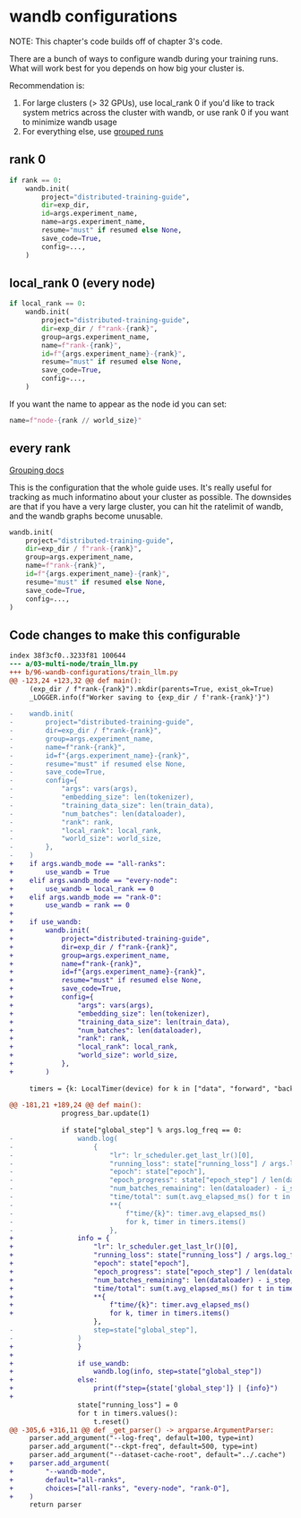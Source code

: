 # wandb configurations

NOTE: This chapter's code builds off of chapter 3's code.

There are a bunch of ways to configure wandb during your training runs. What will work best for you depends on how big your cluster is.

Recommendation is:

1. For large clusters (> 32 GPUs), use local_rank 0 if you'd like to track system metrics across the cluster with wandb, or use rank 0 if you want to minimize wandb usage
2. For everything else, use [grouped runs](https://docs.wandb.ai/guides/runs/grouping)

## rank 0

```python
if rank == 0:
    wandb.init(
        project="distributed-training-guide",
        dir=exp_dir,
        id=args.experiment_name,
        name=args.experiment_name,
        resume="must" if resumed else None,
        save_code=True,
        config=...,
    )
```

## local_rank 0 (every node)

```python
if local_rank == 0:
    wandb.init(
        project="distributed-training-guide",
        dir=exp_dir / f"rank-{rank}",
        group=args.experiment_name,
        name=f"rank-{rank}",
        id=f"{args.experiment_name}-{rank}",
        resume="must" if resumed else None,
        save_code=True,
        config=...,
    )
```

If you want the name to appear as the node id you can set:

```python
name=f"node-{rank // world_size}"
```

## every rank

[Grouping docs](https://docs.wandb.ai/guides/runs/grouping)

This is the configuration that the whole guide uses. It's really useful for tracking as much informatino about your cluster as possible. The downsides are that if you have a very large cluster, you can hit the ratelimit of wandb, and the wandb graphs become unusable.

```python
wandb.init(
    project="distributed-training-guide",
    dir=exp_dir / f"rank-{rank}",
    group=args.experiment_name,
    name=f"rank-{rank}",
    id=f"{args.experiment_name}-{rank}",
    resume="must" if resumed else None,
    save_code=True,
    config=...,
)
```

## Code changes to make this configurable

```diff --git a/03-multi-node/train_llm.py b/96-wandb-configurations/train_llm.py
index 38f3cf0..3233f81 100644
--- a/03-multi-node/train_llm.py
+++ b/96-wandb-configurations/train_llm.py
@@ -123,24 +123,32 @@ def main():
     (exp_dir / f"rank-{rank}").mkdir(parents=True, exist_ok=True)
     _LOGGER.info(f"Worker saving to {exp_dir / f'rank-{rank}'}")
 
-    wandb.init(
-        project="distributed-training-guide",
-        dir=exp_dir / f"rank-{rank}",
-        group=args.experiment_name,
-        name=f"rank-{rank}",
-        id=f"{args.experiment_name}-{rank}",
-        resume="must" if resumed else None,
-        save_code=True,
-        config={
-            "args": vars(args),
-            "embedding_size": len(tokenizer),
-            "training_data_size": len(train_data),
-            "num_batches": len(dataloader),
-            "rank": rank,
-            "local_rank": local_rank,
-            "world_size": world_size,
-        },
-    )
+    if args.wandb_mode == "all-ranks":
+        use_wandb = True
+    elif args.wandb_mode == "every-node":
+        use_wandb = local_rank == 0
+    elif args.wandb_mode == "rank-0":
+        use_wandb = rank == 0
+
+    if use_wandb:
+        wandb.init(
+            project="distributed-training-guide",
+            dir=exp_dir / f"rank-{rank}",
+            group=args.experiment_name,
+            name=f"rank-{rank}",
+            id=f"{args.experiment_name}-{rank}",
+            resume="must" if resumed else None,
+            save_code=True,
+            config={
+                "args": vars(args),
+                "embedding_size": len(tokenizer),
+                "training_data_size": len(train_data),
+                "num_batches": len(dataloader),
+                "rank": rank,
+                "local_rank": local_rank,
+                "world_size": world_size,
+            },
+        )
 
     timers = {k: LocalTimer(device) for k in ["data", "forward", "backward", "update"]}
 
@@ -181,21 +189,24 @@ def main():
             progress_bar.update(1)
 
             if state["global_step"] % args.log_freq == 0:
-                wandb.log(
-                    {
-                        "lr": lr_scheduler.get_last_lr()[0],
-                        "running_loss": state["running_loss"] / args.log_freq,
-                        "epoch": state["epoch"],
-                        "epoch_progress": state["epoch_step"] / len(dataloader),
-                        "num_batches_remaining": len(dataloader) - i_step,
-                        "time/total": sum(t.avg_elapsed_ms() for t in timers.values()),
-                        **{
-                            f"time/{k}": timer.avg_elapsed_ms()
-                            for k, timer in timers.items()
-                        },
+                info = {
+                    "lr": lr_scheduler.get_last_lr()[0],
+                    "running_loss": state["running_loss"] / args.log_freq,
+                    "epoch": state["epoch"],
+                    "epoch_progress": state["epoch_step"] / len(dataloader),
+                    "num_batches_remaining": len(dataloader) - i_step,
+                    "time/total": sum(t.avg_elapsed_ms() for t in timers.values()),
+                    **{
+                        f"time/{k}": timer.avg_elapsed_ms()
+                        for k, timer in timers.items()
                     },
-                    step=state["global_step"],
-                )
+                }
+
+                if use_wandb:
+                    wandb.log(info, step=state["global_step"])
+                else:
+                    print(f"step={state['global_step']} | {info}")
+
                 state["running_loss"] = 0
                 for t in timers.values():
                     t.reset()
@@ -305,6 +316,11 @@ def _get_parser() -> argparse.ArgumentParser:
     parser.add_argument("--log-freq", default=100, type=int)
     parser.add_argument("--ckpt-freq", default=500, type=int)
     parser.add_argument("--dataset-cache-root", default="../.cache")
+    parser.add_argument(
+        "--wandb-mode",
+        default="all-ranks",
+        choices=["all-ranks", "every-node", "rank-0"],
+    )
     return parser
```
